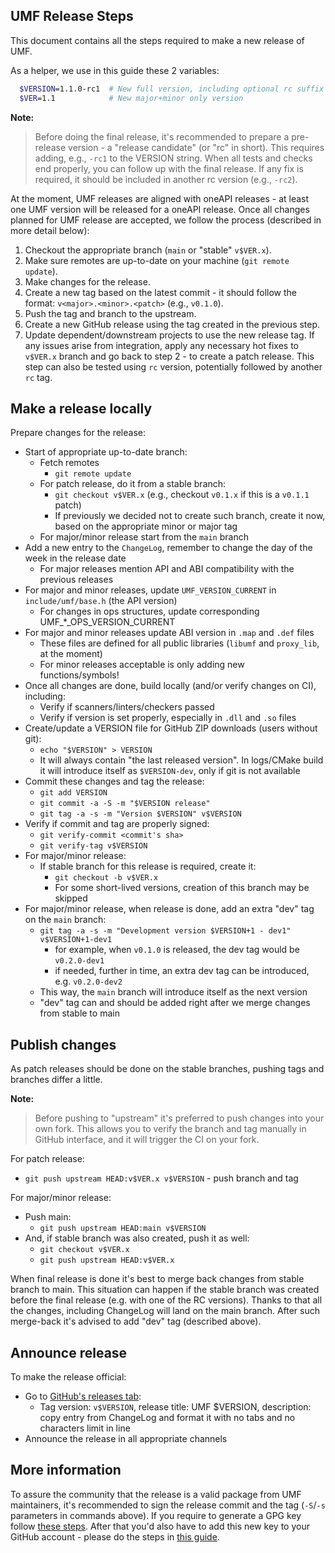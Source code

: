 ## UMF Release Steps

This document contains all the steps required to make a new release of UMF.

As a helper, we use in this guide these 2 variables:
```bash
  $VERSION=1.1.0-rc1  # New full version, including optional rc suffix as an example
  $VER=1.1            # New major+minor only version
```

**Note:**
> Before doing the final release, it's recommended to prepare a pre-release version - a "release candidate"
> (or "rc" in short). This requires adding, e.g., `-rc1` to the VERSION string. When all tests and checks
> end properly, you can follow up with the final release. If any fix is required, it should be included in
> another rc version (e.g., `-rc2`).

At the moment, UMF releases are aligned with oneAPI releases - at least one UMF version
will be released for a oneAPI release. Once all changes planned for UMF release are accepted,
we follow the process (described in more detail below):

1. Checkout the appropriate branch (`main` or "stable" `v$VER.x`).
1. Make sure remotes are up-to-date on your machine (`git remote update`).
1. Make changes for the release.
1. Create a new tag based on the latest commit - it should follow the format:
  `v<major>.<minor>.<patch>` (e.g., `v0.1.0`).
1. Push the tag and branch to the upstream.
1. Create a new GitHub release using the tag created in the previous step.
1. Update dependent/downstream projects to use the new release tag. If any issues arise
   from integration, apply any necessary hot fixes to `v$VER.x`
   branch and go back to step 2 - to create a patch release. This step can also be tested
   using `rc` version, potentially followed by another `rc` tag.

## Make a release locally

Prepare changes for the release:
- Start of appropriate up-to-date branch:
  - Fetch remotes
    - `git remote update`
  - For patch release, do it from a stable branch:
    - `git checkout v$VER.x` (e.g., checkout `v0.1.x` if this is a `v0.1.1` patch)
    - If previously we decided not to create such branch, create it now, based on the appropriate minor or major tag
  - For major/minor release start from the `main` branch
- Add a new entry to the `ChangeLog`, remember to change the day of the week in the release date
  - For major releases mention API and ABI compatibility with the previous releases
- For major and minor releases, update `UMF_VERSION_CURRENT` in `include/umf/base.h` (the API version)
  - For changes in ops structures, update corresponding UMF_*_OPS_VERSION_CURRENT
- For major and minor releases update ABI version in `.map` and `.def` files
  - These files are defined for all public libraries (`libumf` and `proxy_lib`, at the moment)
  - For minor releases acceptable is only adding new functions/symbols!
- Once all changes are done, build locally (and/or verify changes on CI), including:
  - Verify if scanners/linters/checkers passed
  - Verify if version is set properly, especially in `.dll` and `.so` files
- Create/update a VERSION file for GitHub ZIP downloads (users without git):
  - `echo "$VERSION" > VERSION`
  - It will always contain "the last released version". In logs/CMake build it will introduce itself as `$VERSION-dev`, only if git is not available
- Commit these changes and tag the release:
  - `git add VERSION`
  - `git commit -a -S -m "$VERSION release"`
  - `git tag -a -s -m "Version $VERSION" v$VERSION`
- Verify if commit and tag are properly signed:
  - `git verify-commit <commit's sha>`
  - `git verify-tag v$VERSION`
- For major/minor release:
  - If stable branch for this release is required, create it:
    - `git checkout -b v$VER.x`
    - For some short-lived versions, creation of this branch may be skipped
- For major/minor release, when release is done, add an extra "dev" tag on the `main` branch:
  - `git tag -a -s -m "Development version $VERSION+1 - dev1" v$VERSION+1-dev1`
    - for example, when `v0.1.0` is released, the dev tag would be `v0.2.0-dev1`
    - if needed, further in time, an extra dev tag can be introduced, e.g. `v0.2.0-dev2`
  - This way, the `main` branch will introduce itself as the next version
  - "dev" tag can and should be added right after we merge changes from stable to main

## Publish changes

As patch releases should be done on the stable branches, pushing tags and branches differ a little.

**Note:**
> Before pushing to "upstream" it's preferred to push changes into your own fork.
> This allows you to verify the branch and tag manually in GitHub interface, and it will
> trigger the CI on your fork.

For patch release:
  - `git push upstream HEAD:v$VER.x v$VERSION` - push branch and tag

For major/minor release:
  - Push main:
    - `git push upstream HEAD:main v$VERSION`
  - And, if stable branch was also created, push it as well:
    - `git checkout v$VER.x`
    - `git push upstream HEAD:v$VER.x`

When final release is done it's best to merge back changes from stable branch to main.
This situation can happen if the stable branch was created before the final release (e.g.
with one of the RC versions). Thanks to that all the changes, including ChangeLog will land
on the main branch. After such merge-back it's advised to add "dev" tag (described above).

## Announce release

To make the release official:
- Go to [GitHub's releases tab](https://github.com/oneapi-src/unified-memory-framework/releases/new):
  - Tag version: `v$VERSION`, release title: UMF $VERSION, description: copy entry from ChangeLog and format it with no tabs and no characters limit in line
- Announce the release in all appropriate channels

## More information

To assure the community that the release is a valid package from UMF maintainers, it's recommended to sign the release
commit and the tag (`-S`/`-s` parameters in commands above). If you require to generate a GPG key follow
[these steps](https://docs.github.com/en/authentication/managing-commit-signature-verification/generating-a-new-gpg-key).
After that you'd also have to add this new key to your GitHub account - please do the steps in
[this guide](https://docs.github.com/en/authentication/managing-commit-signature-verification/telling-git-about-your-signing-key).
